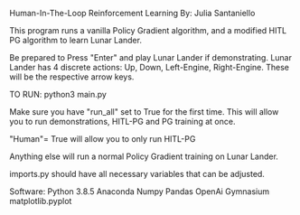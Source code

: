 Human-In-The-Loop Reinforcement Learning
By: Julia Santaniello

This program runs a vanilla Policy Gradient algorithm, and a modified HITL PG algorithm to learn Lunar Lander.

Be prepared to Press "Enter" and play Lunar Lander if demonstrating. Lunar Lander has 4 discrete actions: Up, Down, Left-Engine, Right-Engine. These will be the respective arrow keys.

TO RUN:
python3 main.py

Make sure you have "run_all" set to True for the first time. This will allow you to run demonstrations, HITL-PG and PG training at once.

"Human"= True will allow you to only run HITL-PG

Anything else will run a normal Policy Gradient training on Lunar Lander.

imports.py should have all necessary variables that can be adjusted.

Software:
Python 3.8.5
Anaconda 
Numpy
Pandas
OpenAi Gymnasium
matplotlib.pyplot

